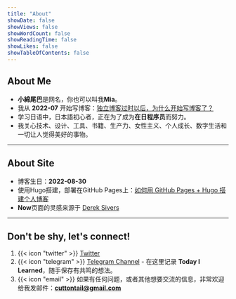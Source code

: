 ```yaml
---
title: "About"
showDate: false
showViews: false
showWordCount: false
showReadingTime: false
showLikes: false
showTableOfContents: false
---
```


## About Me
- **小綿尾巴**是网名，你也可以叫我**Mia**。
- 我从 **2022-07** 开始写博客：[独立博客过时以后，为什么开始写博客了？](/blog/why-blog/)
- 学习日语中，日本語初心者，正在为了成为**在日程序员**而努力。
- 我关心技术、设计、工具、书籍、生产力、女性主义、个人成长、数字生活和一切让人觉得美好的事物。

---
## About Site

- 博客生日：**2022-08-30**
- 使用Hugo搭建，部署在GitHub Pages上：[如何用 GitHub Pages + Hugo 搭建个人博客](/blog/create-a-wesite-using-github-pages-and-hugo/)
- **Now**页面的灵感来源于 [Derek Sivers](https://nownownow.com/about)

---
## Don't be shy, let's connect!
1. {{< icon "twitter" >}} [Twitter](https://twitter.com/cuttondev)
2. {{< icon "telegram" >}} [Telegram Channel](https://t.me/cuttontail) - 在这里记录 **Today I Learned**，随手保存有共鸣的想法。
3. {{< icon "email" >}} 
如果有任何问题，或者其他想要交流的信息，非常欢迎给我发邮件：**cuttontail@gmail.com**